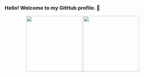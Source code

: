 ### Hello! Welcome to my GitHub profile. 👋
 
<div align="center">
  <a href="https://github.com/raphaelfrei">
  <img height="180em" src="https://github-readme-stats-git-masterrstaa-rickstaa.vercel.app/api/top-langs/?username=guilhermeollopes&layout=compact&langs_count=8&theme=radical&exclude_repo=financial-manager-old"/>
  <img height="180em" src="https://github-readme-stats-git-masterrstaa-rickstaa.vercel.app/api?username=guilhermeollopes&show_icons=true&theme=radical&include_all_commits=true&count_private=true"/>
</a></div>

